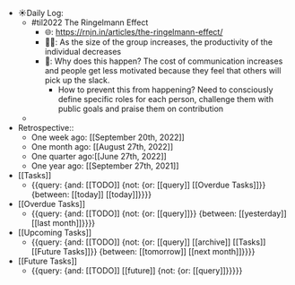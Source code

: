 - ☀️Daily Log:
    - #til2022 The Ringelmann Effect
        - 🌐: https://rnjn.in/articles/the-ringelmann-effect/
        - 💁‍♂️: As the size of the group increases, the productivity of the individual decreases
        - 🤔: Why does this happen? The cost of communication increases and people get less motivated because they feel that others will pick up the slack.
            - How to prevent this from happening? Need to consciously define specific roles for each person, challenge them with public goals and praise them on contribution
    - 
- Retrospective::
    - One week ago: [[September 20th, 2022]]
    - One month ago: [[August 27th, 2022]]
    - One quarter ago:[[June 27th, 2022]]
    - One year ago: [[September 27th, 2021]]
- [[Tasks]]
    - {{query: {and: [[TODO]] {not: {or: [[query]] [[Overdue Tasks]]}} {between: [[today]] [[today]]}}}}
- [[Overdue Tasks]]
    - {{query: {and: [[TODO]] {not: {or: [[query]]}} {between: [[yesterday]] [[last month]]}}}}
- [[Upcoming Tasks]]
    - {{query: {and: [[TODO]] {not: {or: [[query]] [[archive]] [[Tasks]] [[Future Tasks]]}} {between: [[tomorrow]] [[next month]]}}}}
- [[Future Tasks]]
    - {{query: {and: [[TODO]] [[future]] {not: {or: [[query]]}}}}}
